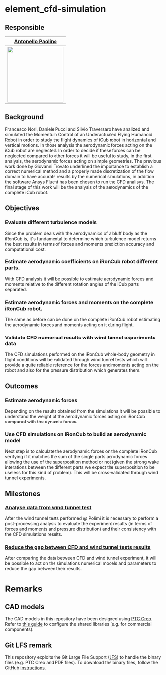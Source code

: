 # element_cfd-simulation

## Responsible 

[Antonello Paolino](https://github.com/antonellopaolino)     |
:-------------------------:|
<img src="https://github.com/antonellopaolino.png" width="180"> |  

## Background
Francesco Nori, Daniele Pucci and Silvio Traversaro have analized and simulated the Momentum Control of an Underactuated Flying Humanoid Robot in order to study the flight dynamics of iCub robot in horizontal and vertical motions.
In those analysis the aerodynamic forces acting on the iCub robot are neglected. In order to decide if these forces can be neglected compared to other forces it will be useful to study, in the first analysis, the aerodynamic forces acting on simple geometries.
The previous work done by Giovanni Trovato underlined the importance to establish a correct numerical method and a properly made discretization of the flow domain to have accurate results by the numerical simulations, in addition the software Ansys Fluent has been chosen to run the CFD analisys.
The final stage of this work will be the analysis of the aerodynamics of the complete iCub robot.

## Objectives

### Evaluate different turbulence models
Since the problem deals with the aerodynamics of a bluff body as the iRonCub is, it's fundamental to determine which turbulence model returns the best results in terms of forces and moments prediction accuracy and computational cost.

### Estimate aerodynamic coefficients on iRonCub robot different parts.
With CFD analysis it will be possible to estimate aerodynamic forces and moments relative to the different rotation angles of the iCub parts separated.

### Estimate aerodynamic forces and moments on the complete iRonCub robot.
The same as before can be done on the complete iRonCub robot estimating the aerodynamic forces and moments acting on it during flight.

### Validate CFD numerical results with wind tunnel experiments data
The CFD simulations performed on the iRonCub whole-body geometry in flight conditions will be validated through wind tunnel tests which will provide a quite reliable reference for the forces and moments acting on the robot and also for the pressure distribution which generates them.
## Outcomes

### Estimate aerodynamic forces
Depending on the results obtained from the simulations it will be possible to understand the weight of the aerodynamic forces acting on iRonCub compared with the dynamic forces.

### Use CFD simulations on iRonCub to build an aerodynamic model
Next step is to calculate the aerodynamic forces on the complete iRonCub verifying if it matches the sum of the single parts aerodynamic forces allowing the use of the superposition method or not (given the strong wake interations between the different parts we expect the superposition to be useless for this kind of problem). This will be cross-validated through wind tunnel experiments.

## Milestones 

### [Analyse data from wind tunnel test](https://github.com/ami-iit/element_cfd-simulation/issues/105)
After the wind tunnel tests performed @ Polimi it is necessary to perform a post-processing analysis to evaluate the experiment results (in terms of forces and moments and pressure distribution) and their consistency with the CFD simulations results.

### [Reduce the gap between CFD and wind tunnel tests results](https://github.com/ami-iit/element_cfd-simulation/issues/113)
After comparing the data between CFD and wind tunnel experiment, it will be possible to act on the simulations numerical models and parameters to reduce the gap between their results.

# Remarks
## CAD models
The CAD models in this repository have been designed using [PTC Creo](https://www.ptc.com/en/products/cad/creo). Refer to [this guide](https://github.com/loc2/loc2-commons/wiki/Setup-PTC-Creo) to configure the shared libraries (e.g. for commercial components).

## Git LFS remark
This repository exploits the Git Large File Support ([LFS][1]) to handle the binary files (e.g. PTC Creo and PDF files). To download the binary files, follow the GitHub [instructions][2].

[1]:https://git-lfs.github.com/
[2]:https://help.github.com/articles/installing-git-large-file-storage/
